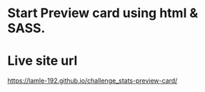 # Start Preview card using html & SASS.

# Live site url 
https://lamle-192.github.io/challenge_stats-preview-card/
